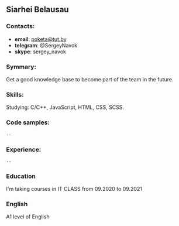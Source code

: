 ## Siarhei Belausau

### Contacts:
- __email__:  poketa@tut.by
- __telegram__: @SergeyNavok
- __skype__: sergey_navok

### Symmary:
Get a good knowledge base to become part of the team in the future.

### Skills:
Studying: C/C++, JavaScript, HTML, CSS, SCSS.

### Code samples:
    --

### Experience:
    --

### Education
I'm taking courses in IT CLASS from 09.2020 to 09.2021

### English
A1 level of English